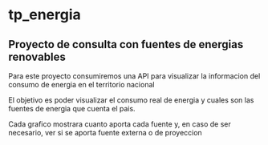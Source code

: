 # tp_energia

## Proyecto de consulta con fuentes de energias renovables
<p>Para este proyecto consumiremos una API para visualizar la informacion del consumo de energia en el territorio nacional</p>
<p>El objetivo es poder visualizar el consumo real de energia y cuales son las fuentes de energia que cuenta el pais.</p>
<p>Cada grafico mostrara cuanto aporta cada fuente y, en caso de ser necesario, ver si se aporta fuente externa o de proyeccion</p>
